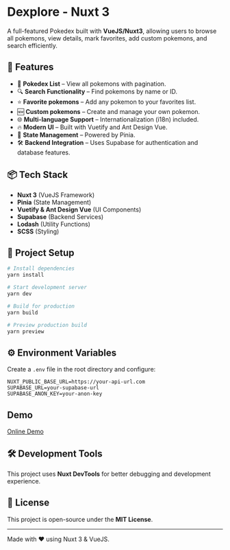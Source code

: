 # Dexplore - Nuxt 3

A full-featured Pokedex built with **VueJS/Nuxt3**, allowing users to browse all pokemons, view details, mark favorites, add custom pokemons, and search efficiently.

## 🚀 Features

- 📜 **Pokedex List** – View all pokemons with pagination.
- 🔍 **Search Functionality** – Find pokemons by name or ID.
- ⭐ **Favorite pokemons** – Add any pokemon to your favorites list.
- 🆕 **Custom pokemons** – Create and manage your own pokemon.
- 🌐 **Multi-language Support** – Internationalization (i18n) included.
- 🔥 **Modern UI** – Built with Vuetify and Ant Design Vue.
- 🔄 **State Management** – Powered by Pinia.
- 🛠️ **Backend Integration** – Uses Supabase for authentication and database features.

## 📦 Tech Stack

- **Nuxt 3** (VueJS Framework)
- **Pinia** (State Management)
- **Vuetify & Ant Design Vue** (UI Components)
- **Supabase** (Backend Services)
- **Lodash** (Utility Functions)
- **SCSS** (Styling)

## 📂 Project Setup

```sh
# Install dependencies
yarn install

# Start development server
yarn dev

# Build for production
yarn build

# Preview production build
yarn preview
```

## ⚙️ Environment Variables

Create a `.env` file in the root directory and configure:

```env
NUXT_PUBLIC_BASE_URL=https://your-api-url.com
SUPABASE_URL=your-supabase-url
SUPABASE_ANON_KEY=your-anon-key
```

## Demo

[Online Demo](https://dexplore.netlify.app/)

## 🛠️ Development Tools

This project uses **Nuxt DevTools** for better debugging and development experience.

## 📜 License

This project is open-source under the **MIT License**.

---

Made with ❤️ using Nuxt 3 & VueJS.